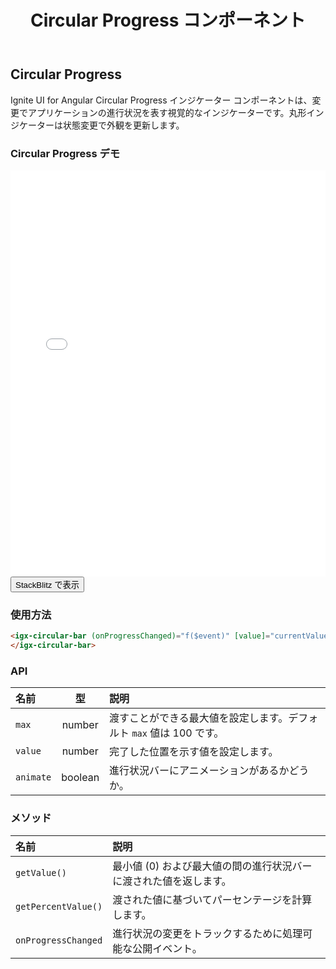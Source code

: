 ﻿---
title: Circular Progress コンポーネント
_description: Ignite UI for Angular Circular Progress インジケーター コンポーネントは、丸形で進行状況を表示し、カスタマイズできるコンポーネントです。
_keywords: Ignite UI for Angular, UI コントロール, Angular ウィジェット, web ウィジェット, UI ウィジェット, Angular, ネイティブ Angular コンポーネント スィート, ネイティブ Angular コントロール, ネイティブ Angular コンポーネント ライブラリ, Angular Circular Progress コンポーネント, Angular Circular Progress コントロール
_language: ja
---

## Circular Progress

<p class="highlight">Ignite UI for Angular Circular Progress インジケーター コンポーネントは、変更でアプリケーションの進行状況を表す視覚的なインジケーターです。丸形インジケーターは状態変更で外観を更新します。<p>
<div class="divider"></div>

### Circular Progress デモ

<div class="sample-container loading" style="height:650px">
    <iframe id="progressbar-sample-iframe" frameborder="0" seamless width="100%" height="100%" src="{environment:demosBaseUrl}/progressbar" onload="onSampleIframeContentLoaded(this);"></iframe>
</div>
<div>
    <button data-localize="stackblitz" class="stackblitz-btn" data-iframe-id="progressbar-sample-iframe" data-demos-base-url="{environment:demosBaseUrl}">StackBlitz で表示</button>
</div>
<div class="divider--half"></div>

### 使用方法

```html
<igx-circular-bar (onProgressChanged)="f($event)" [value]="currentValue">
</igx-circular-bar>
```

<div class="divider--half"></div>

### API

| 名前      |   型    | 説明                                                                 |
| :-------- | :-----: | :------------------------------------------------------------------- |
| `max`     | number  | 渡すことができる最大値を設定します。デフォルト `max` 値は 100 です。 |
| `value`   | number  | 完了した位置を示す値を設定します。                                   |
| `animate` | boolean | 進行状況バーにアニメーションがあるかどうか。                         |

<div class="divider--half"></div>

### メソッド

| 名前                | 説明                                                              |
| :------------------ | :---------------------------------------------------------------- |
| `getValue()`        | 最小値 (0) および最大値の間の進行状況バーに渡された値を返します。 |
| `getPercentValue()` | 渡された値に基づいてパーセンテージを計算します。                  |
| `onProgressChanged` | 進行状況の変更をトラックするために処理可能な公開イベント。        |

<div class="divider--half"></div>
